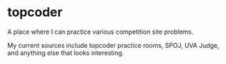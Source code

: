 topcoder
========

A place where I can practice various competition site problems.

My current sources include topcoder practice rooms, SPOJ, UVA Judge, and anything else that looks interesting.
